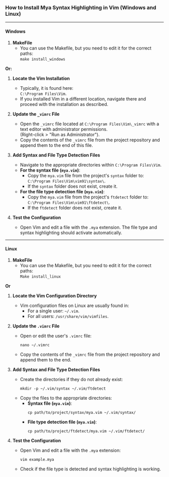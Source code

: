 ### **How to Install Mya Syntax Highlighting in Vim (Windows and Linux)**

------------------------------------------------------------------------

#### **Windows**

1. **MakeFile**  
   - You can use the Makefile, but you need to edit it for the correct paths:  
     `make install_windows`

**Or:**

1. **Locate the Vim Installation**  
   - Typically, it is found here:  
     `C:\Program Files\Vim`.  
   - If you installed Vim in a different location, navigate there and proceed with the installation as described.

2. **Update the `_vimrc` File**  
   - Open the `_vimrc` file located at `C:\Program Files\Vim\_vimrc` with a text editor with administrator permissions.  
     (Right-click > "Run as Administrator").  
   - Copy the contents of the `_vimrc` file from the project repository and append them to the end of this file.

3. **Add Syntax and File Type Detection Files**  
   - Navigate to the appropriate directories within `C:\Program Files\Vim`.  
   - **For the syntax file (`mya.vim`)**:  
     - Copy the `mya.vim` file from the project's `syntax` folder to:  
       `C:\Program Files\Vim\vim91\syntax\`.  
     - If the `syntax` folder does not exist, create it.  
   - **For the file type detection file (`mya.vim`)**:  
     - Copy the `mya.vim` file from the project's `ftdetect` folder to:  
       `C:\Program Files\Vim\vim91\ftdetect\`.  
     - If the `ftdetect` folder does not exist, create it.  

4. **Test the Configuration**  
   - Open Vim and edit a file with the `.mya` extension. The file type and syntax highlighting should activate automatically.  

------------------------------------------------------------------------

#### **Linux**

1. **MakeFile**  
   - You can use the Makefile, but you need to edit it for the correct paths:  
     `Make install_linux`

**Or**

1. **Locate the Vim Configuration Directory**  
   - Vim configuration files on Linux are usually found in:  
     - For a single user: `~/.vim`.  
     - For all users: `/usr/share/vim/vimfiles`.

2. **Update the `.vimrc` File**  
   - Open or edit the user's `.vimrc` file:  
     ```
     nano ~/.vimrc
     ```  
   - Copy the contents of the `_vimrc` file from the project repository and append them to the end.  

3. **Add Syntax and File Type Detection Files**  
   - Create the directories if they do not already exist:  
     ```
     mkdir -p ~/.vim/syntax ~/.vim/ftdetect
     ```  
   - Copy the files to the appropriate directories:  
     - **Syntax file (`mya.vim`)**:  
       ```
       cp path/to/project/syntax/mya.vim ~/.vim/syntax/
       ```  
     - **File type detection file (`mya.vim`)**:  
       ```
       cp path/to/project/ftdetect/mya.vim ~/.vim/ftdetect/
       ```  

4. **Test the Configuration**  
   - Open Vim and edit a file with the `.mya` extension:  
     ```
     vim example.mya
     ```  
   - Check if the file type is detected and syntax highlighting is working.  